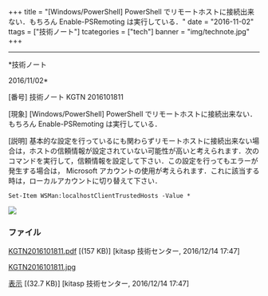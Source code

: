 ﻿+++
title = "[Windows/PowerShell] PowerShell でリモートホストに接続出来ない．もちろん Enable-PSRemoting は実行している．"
date = "2016-11-02"
ttags = ["技術ノート"]
tcategories = ["tech"]
banner = "img/technote.jpg"
+++

-----------------------------------------------------------------------------------------------------------------------------

*技術ノート

2016/11/02*


[番号]
技術ノート KGTN 2016101811

[現象]
[Windows/PowerShell] PowerShell
でリモートホストに接続出来ない．もちろん Enable-PSRemoting
は実行している．

[説明]
基本的な設定を行っているにも関わらずリモートホストに接続出来ない場合は，ホストの信頼情報が設定されていない可能性が高いと考えられます．次のコマンドを実行して，信頼情報を設定して下さい．この設定を行ってもエラーが発生する場合は，
Microsoft
アカウントの使用が考えられます．これに該当する時は，ローカルアカウントに切り替えて下さい．

    Set-Item WSMan:localhostClientTrustedHosts -Value *

![](http://techreport.kitasp.net/attachments/download/3183/KGTN2016101811.jpg)


### ファイル

 
 


[KGTN2016101811.pdf](http://techreport.kitasp.net/attachments/download/3182/KGTN2016101811.pdf)
 [(157 KB)] [kitasp 技術センター, 2016/12/14
17:47]

[KGTN2016101811.jpg](http://techreport.kitasp.net/attachments/download/3183/KGTN2016101811.jpg)

[表示](http://techreport.kitasp.net/attachments/3183/KGTN2016101811.jpg "表示")
 [(32.7 KB)] [kitasp 技術センター, 2016/12/14
17:47]


 


 

